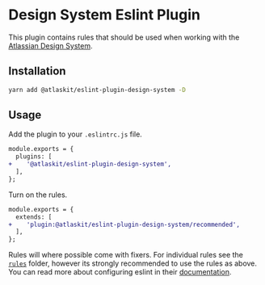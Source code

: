 # Design System Eslint Plugin

This plugin contains rules that should be used when working with the [Atlassian Design System](https://atlassian.design).

## Installation

```sh
yarn add @atlaskit/eslint-plugin-design-system -D
```

## Usage

Add the plugin to your `.eslintrc.js` file.

```diff
module.exports = {
  plugins: [
+    '@atlaskit/eslint-plugin-design-system',
  ],
};
```

Turn on the rules.

```diff
module.exports = {
  extends: [
+    'plugin:@atlaskit/eslint-plugin-design-system/recommended',
  ],
};
```

Rules will where possible come with fixers.
For individual rules see the [`rules`](./src/rules) folder,
however its strongly recommended to use the rules as above.
You can read more about configuring eslint in their [documentation](https://eslint.org/docs/user-guide/configuring).
